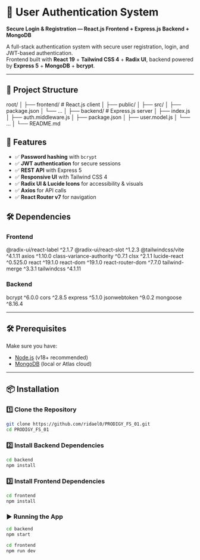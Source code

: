 # 🔐 User Authentication System  
**Secure Login & Registration — React.js Frontend + Express.js Backend + MongoDB**

A full-stack authentication system with secure user registration, login, and JWT-based authentication.  
Frontend built with **React 19** + **Tailwind CSS 4** + **Radix UI**, backend powered by **Express 5** + **MongoDB** + **bcrypt**.

---

## 📂 Project Structure
root/
│
├── frontend/ # React.js client
│ ├── public/
│ ├── src/
│ ├── package.json
│ └── ...
│
├── backend/ # Express.js server
│ ├── index.js
│ ├── auth.middleware.js
│ ├── package.json
│ ├── user.model.js
│ └── ...
│
└── README.md

## 🚀 Features
- ✅ **Password hashing** with `bcrypt`
- ✅ **JWT authentication** for secure sessions
- ✅ **REST API** with Express 5
- ✅ **Responsive UI** with Tailwind CSS 4
- ✅ **Radix UI & Lucide Icons** for accessibility & visuals
- ✅ **Axios** for API calls
- ✅ **React Router v7** for navigation

## 🛠 Dependencies

### **Frontend**
@radix-ui/react-label ^2.1.7
@radix-ui/react-slot ^1.2.3
@tailwindcss/vite ^4.1.11
axios ^1.10.0
class-variance-authority ^0.7.1
clsx ^2.1.1
lucide-react ^0.525.0
react ^19.1.0
react-dom ^19.1.0
react-router-dom ^7.7.0
tailwind-merge ^3.3.1
tailwindcss ^4.1.11

### **Backend**
bcrypt ^6.0.0
cors ^2.8.5
express ^5.1.0
jsonwebtoken ^9.0.2
mongoose ^8.16.4

---

## 🛠 Prerequisites
Make sure you have:
- [Node.js](https://nodejs.org/) (v18+ recommended)
- [MongoDB](https://www.mongodb.com/) (local or Atlas cloud)

---

## 📦 Installation

### 1️⃣ Clone the Repository
```bash
git clone https://github.com/ridael0/PRODIGY_FS_01.git
cd PRODIGY_FS_01
```
### 2️⃣ Install Backend Dependencies
```bash
cd backend
npm install
```
### 3️⃣ Install Frontend Dependencies
```bash
cd frontend
npm install
```

### ▶️ Running the App
```bash
cd backend
npm start

cd frontend
npm run dev
```
